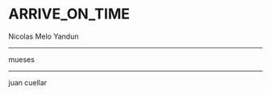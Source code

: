 # ARRIVE_ON_TIME
Nicolas Melo Yandun



------------------------
mueses


------------------------
juan cuellar
